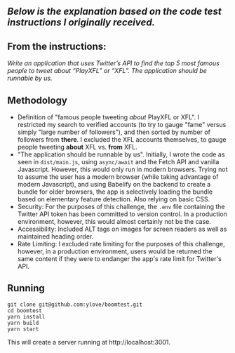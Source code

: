 _Below is the explanation based on the code test instructions I originally received._
---

## From the instructions:

_Write an application that uses Twitter’s API to find the top 5 most famous people to tweet about “PlayXFL”
 or “XFL”. The application should be runnable by us._

## Methodology

* Definition of "famous people tweeting _about_ PlayXFL or XFL". I restricted my search to verified accounts (to try to gauge "fame" versus simply "large number of followers"), and then sorted by number of followers from **there**. I excluded the XFL accounts themselves, to gauge people tweeting **about** XFL vs. **from** XFL.
* "The application should be runnable by us". Initially, I wrote the code as seen in `dist/main.js`, using `async/await` and the Fetch API and vanilla Javascript. However, this would only run in modern browsers. Trying not to assume the user has a modern browser (while taking advantage of modern Javascript), and using Babelify on the backend to create a bundle for older browsers, the app is selectively loading the bundle based on elementary feature detection. Also relying on basic CSS.
* Security: For the purposes of this challenge, the `.env` file containing the Twitter API token has been committed to version control. In a production environment, however, this would almost certainly not be the case.
* Accessibility: Included ALT tags on images for screen readers as well as maintained heading order.
* Rate Limiting: I excluded rate limiting for the purposes of this challenge, however, in a production environment, users would be returned the same content if they were to endanger the app's rate limit for Twitter's API.

## Running
```
git clone git@github.com:ylove/boomtest.git
cd boomtest
yarn install
yarn build
yarn start
```
This will create a server running at http://localhost:3001. 
